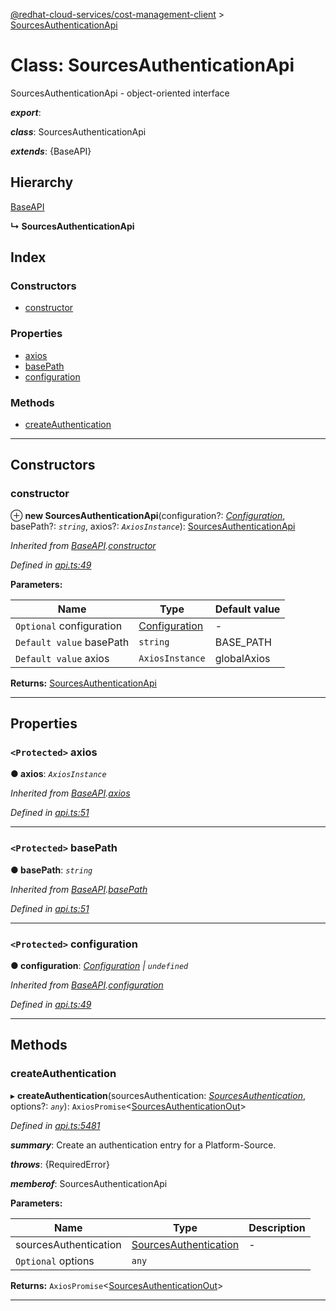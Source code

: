 [@redhat-cloud-services/cost-management-client](../README.md) > [SourcesAuthenticationApi](../classes/sourcesauthenticationapi.md)

# Class: SourcesAuthenticationApi

SourcesAuthenticationApi - object-oriented interface

*__export__*: 

*__class__*: SourcesAuthenticationApi

*__extends__*: {BaseAPI}

## Hierarchy

 [BaseAPI](baseapi.md)

**↳ SourcesAuthenticationApi**

## Index

### Constructors

* [constructor](sourcesauthenticationapi.md#constructor)

### Properties

* [axios](sourcesauthenticationapi.md#axios)
* [basePath](sourcesauthenticationapi.md#basepath)
* [configuration](sourcesauthenticationapi.md#configuration)

### Methods

* [createAuthentication](sourcesauthenticationapi.md#createauthentication)

---

## Constructors

<a id="constructor"></a>

###  constructor

⊕ **new SourcesAuthenticationApi**(configuration?: *[Configuration](configuration.md)*, basePath?: *`string`*, axios?: *`AxiosInstance`*): [SourcesAuthenticationApi](sourcesauthenticationapi.md)

*Inherited from [BaseAPI](baseapi.md).[constructor](baseapi.md#constructor)*

*Defined in [api.ts:49](https://github.com/RedHatInsights/javascript-clients/blob/master/packages/cost-management/api.ts#L49)*

**Parameters:**

| Name | Type | Default value |
| ------ | ------ | ------ |
| `Optional` configuration | [Configuration](configuration.md) | - |
| `Default value` basePath | `string` |  BASE_PATH |
| `Default value` axios | `AxiosInstance` |  globalAxios |

**Returns:** [SourcesAuthenticationApi](sourcesauthenticationapi.md)

___

## Properties

<a id="axios"></a>

### `<Protected>` axios

**● axios**: *`AxiosInstance`*

*Inherited from [BaseAPI](baseapi.md).[axios](baseapi.md#axios)*

*Defined in [api.ts:51](https://github.com/RedHatInsights/javascript-clients/blob/master/packages/cost-management/api.ts#L51)*

___
<a id="basepath"></a>

### `<Protected>` basePath

**● basePath**: *`string`*

*Inherited from [BaseAPI](baseapi.md).[basePath](baseapi.md#basepath)*

*Defined in [api.ts:51](https://github.com/RedHatInsights/javascript-clients/blob/master/packages/cost-management/api.ts#L51)*

___
<a id="configuration"></a>

### `<Protected>` configuration

**● configuration**: *[Configuration](configuration.md) \| `undefined`*

*Inherited from [BaseAPI](baseapi.md).[configuration](baseapi.md#configuration)*

*Defined in [api.ts:49](https://github.com/RedHatInsights/javascript-clients/blob/master/packages/cost-management/api.ts#L49)*

___

## Methods

<a id="createauthentication"></a>

###  createAuthentication

▸ **createAuthentication**(sourcesAuthentication: *[SourcesAuthentication](../interfaces/sourcesauthentication.md)*, options?: *`any`*): `AxiosPromise`<[SourcesAuthenticationOut](../interfaces/sourcesauthenticationout.md)>

*Defined in [api.ts:5481](https://github.com/RedHatInsights/javascript-clients/blob/master/packages/cost-management/api.ts#L5481)*

*__summary__*: Create an authentication entry for a Platform-Source.

*__throws__*: {RequiredError}

*__memberof__*: SourcesAuthenticationApi

**Parameters:**

| Name | Type | Description |
| ------ | ------ | ------ |
| sourcesAuthentication | [SourcesAuthentication](../interfaces/sourcesauthentication.md) |  \- |
| `Optional` options | `any` |

**Returns:** `AxiosPromise`<[SourcesAuthenticationOut](../interfaces/sourcesauthenticationout.md)>

___

